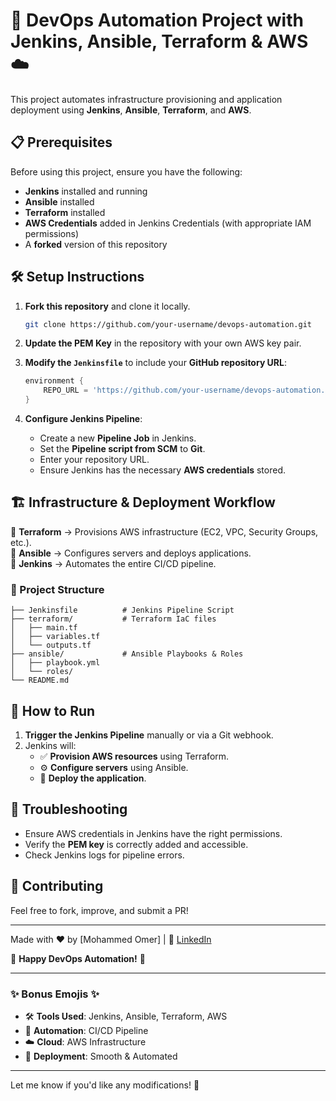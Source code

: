 # 🚀 DevOps Automation Project with Jenkins, Ansible, Terraform & AWS ☁️  

This project automates infrastructure provisioning and application deployment using **Jenkins**, **Ansible**, **Terraform**, and **AWS**.  

## 📋 Prerequisites  

Before using this project, ensure you have the following:  

- **Jenkins** installed and running  
- **Ansible** installed  
- **Terraform** installed  
- **AWS Credentials** added in Jenkins Credentials (with appropriate IAM permissions)  
- A **forked** version of this repository  

## 🛠️ Setup Instructions  

1. **Fork this repository** and clone it locally.  
   ```bash
   git clone https://github.com/your-username/devops-automation.git
   ```
   
2. **Update the PEM Key** in the repository with your own AWS key pair.  

3. **Modify the `Jenkinsfile`** to include your **GitHub repository URL**:  
   ```groovy
   environment {
       REPO_URL = 'https://github.com/your-username/devops-automation.git'
   }
   ```

4. **Configure Jenkins Pipeline**:  
   - Create a new **Pipeline Job** in Jenkins.  
   - Set the **Pipeline script from SCM** to **Git**.  
   - Enter your repository URL.  
   - Ensure Jenkins has the necessary **AWS credentials** stored.  

## 🏗️ Infrastructure & Deployment Workflow  

🔹 **Terraform** → Provisions AWS infrastructure (EC2, VPC, Security Groups, etc.).  
🔹 **Ansible** → Configures servers and deploys applications.  
🔸 **Jenkins** → Automates the entire CI/CD pipeline.  

### 📂 Project Structure  

```
├── Jenkinsfile          # Jenkins Pipeline Script  
├── terraform/           # Terraform IaC files  
│   ├── main.tf  
│   ├── variables.tf  
│   └── outputs.tf  
├── ansible/             # Ansible Playbooks & Roles  
│   ├── playbook.yml  
│   └── roles/  
└── README.md  
```

## 🚀 How to Run  

1. **Trigger the Jenkins Pipeline** manually or via a Git webhook.  
2. Jenkins will:  
   - ✅ **Provision AWS resources** using Terraform.  
   - ⚙️ **Configure servers** using Ansible.  
   - 🚀 **Deploy the application**.  

## 🔧 Troubleshooting  

- Ensure AWS credentials in Jenkins have the right permissions.  
- Verify the **PEM key** is correctly added and accessible.  
- Check Jenkins logs for pipeline errors.  

## 🤝 Contributing  

Feel free to fork, improve, and submit a PR!  

---  

Made with ❤️ by [Mohammed Omer] | 🔗 [LinkedIn](https://linkedin.com/in/yourprofile)  

🔹 **Happy DevOps Automation!** 🔹  

---

### ✨ **Bonus Emojis** ✨  
- 🛠️ **Tools Used**: Jenkins, Ansible, Terraform, AWS  
- 🔄 **Automation**: CI/CD Pipeline  
- ☁️ **Cloud**: AWS Infrastructure  
- 🚀 **Deployment**: Smooth & Automated  

---  

Let me know if you'd like any modifications! 🎉
